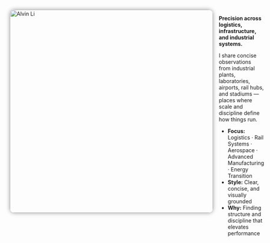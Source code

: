 <style>
/* Responsive hero */
.hero {
  display: flex;
  align-items: flex-start;
  gap: 16px;
  margin: 0 0 12px 0;
}
.hero__img {
  width: 540px;              /* desktop/tablet */
  max-width: 65vw;
  height: auto;
  border-radius: 12px;
  box-shadow: 0 0 12px rgba(0,0,0,0.4);
  display: block;
}
.hero__body { flex: 1 1 auto; }

/* Stack on phones */
@media (max-width: 680px) {
  .hero {
    flex-direction: column;
    align-items: center;
    text-align: left;       /* keep body text left-aligned */
  }
  .hero__img {
    width: 160px;           /* smaller avatar on mobile */
    max-width: 55vw;
  }
}
</style>

<div class="hero">
  <img src="/alvin-site/assets/yomori-512.png"
       alt="Alvin Li" class="hero__img" />
  <div class="hero__body">
    <p><strong>Precision across logistics, infrastructure, and industrial systems.</strong></p>
    <p>I share concise observations from industrial plants, laboratories, airports, rail hubs, and stadiums — places where scale and discipline define how things run.</p>
    <ul>
      <li><strong>Focus:</strong> Logistics · Rail Systems · Aerospace · Advanced Manufacturing · Energy Transition</li>
      <li><strong>Style:</strong> Clear, concise, and visually grounded</li>
      <li><strong>Why:</strong> Finding structure and discipline that elevates performance</li>
    </ul>
  </div>
</div>
